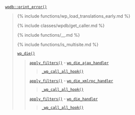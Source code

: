 <p><code><a href="https://developer.wordpress.org/reference/classes/wpdb/print_error/">wpdb::print_error()</a></code></p>

<blockquote>

{% include functions/wp_load_translations_early.md %}

{% include classes/wpdb/get_caller.md %}

{% include functions/__.md %}

{% include functions/is_multisite.md %}
 
 [`wp_die()`](https://developer.wordpress.org/reference/functions/wp_die/)
 
> [`apply_filters()`](https://developer.wordpress.org/reference/functions/apply_filters/) - [`wp_die_ajax_handler`](https://developer.wordpress.org/reference/hooks/wp_die_ajax_handler/)
> 
>> [`_wp_call_all_hook()`](https://developer.wordpress.org/reference/functions/_wp_call_all_hook/)
> 
> [`apply_filters()`](https://developer.wordpress.org/reference/functions/apply_filters/) - [`wp_die_xmlrpc_handler`](https://developer.wordpress.org/reference/hooks/wp_die_xmlrpc_handler/)
> 
>> [`_wp_call_all_hook()`](https://developer.wordpress.org/reference/functions/_wp_call_all_hook/)
> 
> [`apply_filters()`](https://developer.wordpress.org/reference/functions/apply_filters/) - [`wp_die_handler`](https://developer.wordpress.org/reference/hooks/wp_die_handler/)
> 
>> [`_wp_call_all_hook()`](https://developer.wordpress.org/reference/functions/_wp_call_all_hook/)

</blockquote>